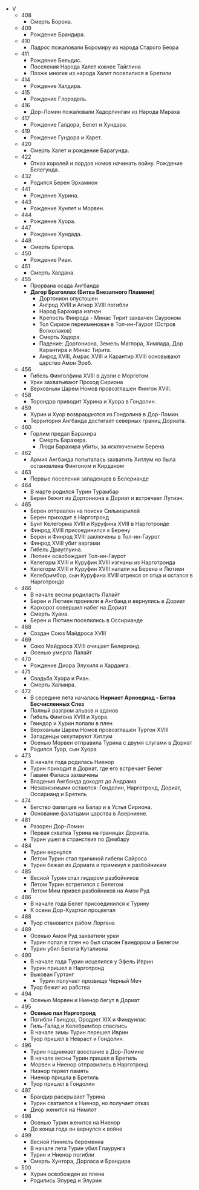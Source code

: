 *   V
    *   408
        *   Смерть Борона.
    *   409
        *   Рождение Брандира.
    *   410
        *   Ладрос пожаловали Боромиру из народа Старого Беора
    *   411
        *   Рождение Бельдис.
        *   Поселения Народа Халет южнее Тайглина
        *   Позже многие из народа Халет поселилися в Бретили
    *   414
        *   Рождение Халдира.
    *   415
        *   Рождение Глорэдель.
    *   416
        *   Дор-Ломин пожаловали Хадорлингам из Народа Мараха
    *   417
        *   Рождение Галдора, Белет и Хундара.
    *   419
        *   Рождение Гундора и Харет.
    *   420
        *   Смерть Халет и рождение Барагунда.
    *   422
        *   Отказ королей и лордов номов начинать войну. Рождение Белегунда.
    *   432
        *   Родился Берен Эрхамион
    *   441
        *   Рождение Хурина.
    *   443
        *   Рождение Хунлет и Морвен.
    *   444
        *   Рождение Хуора.
    *   447
        *   Рождение Хундада.
    *   448
        *   Смерть Брегора.
    *   450
        *   Рождение Риан.
    *   451
        *   Смерть Халдана.
    *   455
        *   Прорвана осада Ангбанда
        *   **Дагор Браголлах (Битва Внезапного Пламени)**
            *   Дортонион опустошен
            *   Ангрод XVIII и Агнор XVIII погибли
            *   Народ Барахира изгнан
            *   Крепость Финрода - Минас Тирит захвачен Сауроном
            *   Тол Сирион переименован в Тол-ин-Гаурот (Остров Волколаков)
            *   Смерть Хадора.
            *   Падение: Дортониона, Земель Маглора, Химлада, Дор Карантира и Минас Тирита.
            *   Амрод XVIII, Амрас XVIII и Карантир XVIII основывают царство Амон Эреб. 
    *   456
        *   Гибель Финголфина XVIII в дуэли с Морготом.
        *   Урки захватывают Проход Сириона
        *   Верховным Царем Номов провозглашен Фингон XVIII.
    *   458
        *   Торондор приводит Хурина и Хуора в Гондолин.
    *   459
        *   Хурин и Хуор возвращаются из Гондолина в Дор-Ломин.
        *   Территория Ангбанда достигает северных границ Дориата.
    *   460
        *   Горлим предал Барахира
            *   Смерть Барахира.
            *   Люди Барахира убиты, за исключением Берена
    *   462
        *   Армия Ангбанда попыталась захватить Хитлум но была остановлена
            Фингоном и Кирданом
    *   463
        *   Первые поселения западенцев в Белерианде
    *   464
        *   В марте родился Турин Турамбар
        *   Берен бежит из Дортониона в Дориат и встречает Лутиэн.
    *   465
        *   Берен отправлен на поиски Сильмарилей
        *   Берен приходит в Нарготронд
        *   Бунт Келегорма XVIII и Куруфина XVIII в Нарготронде
        *   Финрод XVIII присоединился к Берену
        *   Берен и Финрод XVIII заключены в Тол-ин-Гаурот
        *   Финрод XVIII убит варгами
        *   Гибель Драуглуина.
        *   Лютиен освобождает Тол-ин-Гаурот
        *   Келегорм XVIII и Куруфин XVIII изгнаны из Нарготронда
        *   Келегорм XVIII и Куруфин XVIII напали на Берена и Лютиен
        *   Келебримбор, сын Куруфина XVIII отрекся от отца и остался в
            Нарготронде
    *   466
        *   В начале весны родиласть Лалайт
        *   Берен и Лютиен проникли в Ангбанд и вернулись в Дориат
        *   Кархорот совершил набег на Дориат
        *   Смерть Хуана.
        *   Берен и Лютиен поселились в Оссирианде
    *   468
        *   Создан Союз Майдроса XVIII
    *   469
        *   Союз Майдроса XVIII очищает Белерианд.
        *   Осенью умерла Лалайт
    *   470
        *   Рождение Диора Элухиля и Харданга.
    *   471
        *   Свадьба Хуора и Риан.
        *   Смерть Халмира.
    *   472
        *   В середине лета началась **Нирнает Арноедиад - Битва Бесчисленных Слез**
        *   Полный разгром альвов и аданов
        *   Гибель Фингона XVIII и Хуора.
        *   Гвиндор и Хурин попали в плен
        *   Верховным Царем Номов провозглашен Тургон XVIII
        *   Западенцы оккупируют Хитлум
        *   Осенью Морвен отправила Турина с двумя слугами в Дориат
        *   Родился Туор, сын Хуора
    *   473
        *   В начале года родилась Ниенор
        *   Турин приходит в Дориат, где его встречает Белег
        *   Гавани Фаласа захвачены
        *   Владения Ангбанда доходят до Андрама
        *   Независимыми остаются: Гондолин, Нарготронд, Дориат, Оссирианд и Бретиль
    *   474
        *   Бегство фалатцев на Балар и в Устья Сириона.
        *   Основание фалатцами царства в Аверниене.
    *   481
        *   Разорен Дор-Ломин
        *   Первая схватка Турина на границах Дориата.
        *   Турин ушел в странствия по Димбару
    *   484
        *   Турин вернулся
        *   Летом Турин стал причиной гибели Сайроса
        *   Турин бежал из Дориата и примкнул к разбойникам
    *   485
        *   Весной Турин стал лидером разбойников
        *   Летом Турин встретился с Белегом
        *   Летом Мим привел разбойников на Амон Руд
    *   486
        *   В начале года Белег присоединился к Турину
        *   К осени Дор-Куартол процветал
    *   488
        *   Туор становится рабом Лоргана
    *   489
        *   Осенью Амон Руд захватили урки
        *   Турин попал в плен но был спасен Гвиндором и Белегом
        *   Турин убил Белега Куталиона
    *   490
        *   В начале года Турин исцелился у Эфель Иврин
        *   Турин пришел в Нарготронд
        *   Выкован Гуртанг
            *   Турин получает прозвище Черный Меч
        *   Туор бежит из рабства
    *   494
        *   Осенью Морвен и Ниенор бегут в Дориат
    *   495
        *   **Осенью пал Нарготронд**
        *   Погибли Гвиндор, Ородрет XIX и Финдуилас
        *   Гиль-Галад и Келебримбор спаслись
        *   В начале зимы Турин перешел Иврин
        *   Туор пришел в Невраст и Гондолин.
    *   496
        *   Турин поднимает восстание в Дор-Ломине
        *   В начале весны Турин пришел в Бретиль
        *   Морвен и Ниенор отправились в Нарготронд
        *   Ниэнор теряет память
        *   Ниенор пришла в Бретиль
        *   Туор пришел в Гондолин
    *   497
        *   Брандир раскрывает Турина
        *   Турин сватается к Ниенор, но получает отказ
        *   Диор женится на Нимлот
    *   498
        *   Осенью Турин женится на Ниенор
        *   До конца года он вернулся к войне
    *   499
        *   Весной Ниниель беременна
        *   В начале лета Турин убил Глаурунга
        *   Турин и Ниенор погибли
        *   Смерть Хунтора, Дорласа и Брандира
    *   500
        *   Хурин освобожден из плена
        *   Родились Элуред и Элурин
